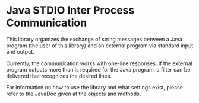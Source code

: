 # Java STDIO Inter Process Communication

This library organizes the exchange of string messages between a Java program (the user of this library)
and an external program via standard input and output.

Currently, the communication works with one-line responses. If the external program outputs more than is required
for the Java program, a filter can be delivered that recognizes the desired lines.

For information on how to use the library and what settings exist, please refer to the JavaDoc given at
the objects and methods. 
